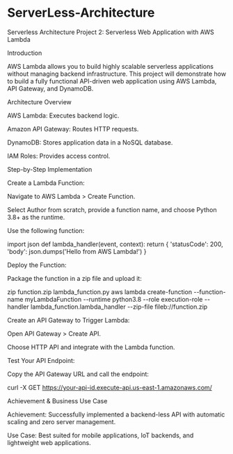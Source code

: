 # ServerLess-Architecture
Serverless Architecture
Project 2: Serverless Web Application with AWS Lambda

Introduction

AWS Lambda allows you to build highly scalable serverless applications without managing backend infrastructure. This project will demonstrate how to build a fully functional API-driven web application using AWS Lambda, API Gateway, and DynamoDB.

Architecture Overview

AWS Lambda: Executes backend logic.

Amazon API Gateway: Routes HTTP requests.

DynamoDB: Stores application data in a NoSQL database.

IAM Roles: Provides access control.

Step-by-Step Implementation

Create a Lambda Function:

Navigate to AWS Lambda > Create Function.

Select Author from scratch, provide a function name, and choose Python 3.8+ as the runtime.

Use the following function:

import json
def lambda_handler(event, context):
    return {
        'statusCode': 200,
        'body': json.dumps('Hello from AWS Lambda!')
    }

Deploy the Function:

Package the function in a zip file and upload it:

zip function.zip lambda_function.py
aws lambda create-function --function-name myLambdaFunction --runtime python3.8 --role execution-role --handler lambda_function.lambda_handler --zip-file fileb://function.zip

Create an API Gateway to Trigger Lambda:

Open API Gateway > Create API.

Choose HTTP API and integrate with the Lambda function.

Test Your API Endpoint:

Copy the API Gateway URL and call the endpoint:

curl -X GET https://your-api-id.execute-api.us-east-1.amazonaws.com/

Achievement & Business Use Case

Achievement: Successfully implemented a backend-less API with automatic scaling and zero server management.

Use Case: Best suited for mobile applications, IoT backends, and lightweight web applications.

